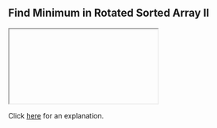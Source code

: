 ##  Find Minimum in Rotated Sorted Array II 

<iframe></iframe>

Click [here](Explanation.md) for an explanation.

